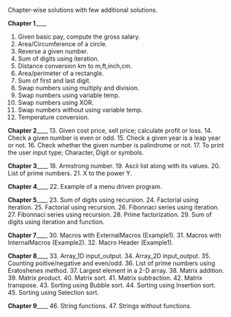 Chapter-wise solutions with few additional solutions.

______________________Chapter 1__________________________
1. Given basic pay, compute the gross salary.
2. Area/Circumference of a circle.
3. Reverse a given number.
4. Sum of digits using iteration.
5. Distance conversion km to m,ft,inch,cm.
6. Area/perimeter of a rectangle.
7. Sum of first and last digit.
8. Swap numbers using multiply and division.
9. Swap numbers using variable temp.
10. Swap numbers using XOR.
11. Swap numbers without using variable temp.
12. Temperature conversion.

______________________Chapter 2__________________________
13. Given cost price, sell price; calculate profit or loss.
14. Check a given number is even or odd. 
15. Check a given year is a leap year or not.
16. Check whether the given number is palindrome or not.
17. To print the user input type; Character, Digit or symbols.

______________________Chapter 3__________________________
18. Armstrong number.
19. Ascii list along with its values.
20. List of prime numbers.
21. X to the power Y.

______________________Chapter 4__________________________
22. Example of a menu driven program.

______________________Chapter 5__________________________
23. Sum of digits using recursion.
24. Factorial using iteration.
25. Factorial using recursion.
26. Fibonnaci series using iteration.
27. Fibonnaci series using recursion.
28. Prime factorization.
29. Sum of digits using iteration and function.

______________________Chapter 7__________________________
30. Macros with ExternalMacros (Example1).
31. Macros with InternalMacros (Example2).
32. Macro Header (Example1).

______________________Chapter 8__________________________
33. Array_1D input_output. 
34. Array_2D input_output.
35. Counting poitive/negative and even/odd.
36. List of prime numbers using Eratoshenes method.
37. Largest element in a 2-D array.
38. Matrix addition.
39. Matrix product.
40. Matrix sort.
41. Matrix subtraction.
42. Matrix transpose.
43. Sorting using Bubble sort.
44. Sorting using Insertion sort.
45. Sorting using Selection sort.

______________________Chapter 9__________________________
46. String functions.
47. Strings without functions.
